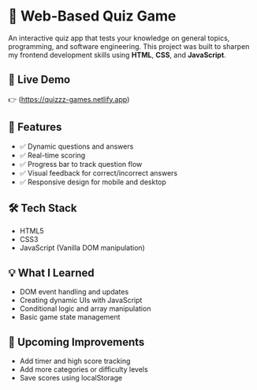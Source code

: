 # 🧠 Web-Based Quiz Game

An interactive quiz app that tests your knowledge on general topics, programming, and software engineering. This project was built to sharpen my frontend development skills using **HTML**, **CSS**, and **JavaScript**.

## 🚀 Live Demo

👉 (https://quizzz-games.netlify.app)

## 🎯 Features

- ✅ Dynamic questions and answers
- ✅ Real-time scoring
- ✅ Progress bar to track question flow
- ✅ Visual feedback for correct/incorrect answers
- ✅ Responsive design for mobile and desktop

## 🛠️ Tech Stack

- HTML5
- CSS3
- JavaScript (Vanilla DOM manipulation)

## 💡 What I Learned
- DOM event handling and updates  
- Creating dynamic UIs with JavaScript  
- Conditional logic and array manipulation  
- Basic game state management

## 📌 Upcoming Improvements
- Add timer and high score tracking  
- Add more categories or difficulty levels  
- Save scores using localStorage  
